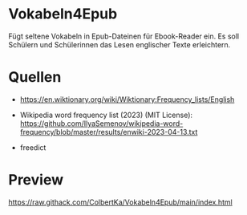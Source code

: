 # Vokabeln4Epub

Fügt seltene Vokabeln in Epub-Dateinen für Ebook-Reader ein.
Es soll Schülern und Schülerinnen das Lesen englischer Texte erleichtern.

# Quellen
* https://en.wiktionary.org/wiki/Wiktionary:Frequency_lists/English

* Wikipedia word frequency list (2023) (MIT License): https://github.com/IlyaSemenov/wikipedia-word-frequency/blob/master/results/enwiki-2023-04-13.txt

* freedict

# Preview
https://raw.githack.com/ColbertKa/Vokabeln4Epub/main/index.html
